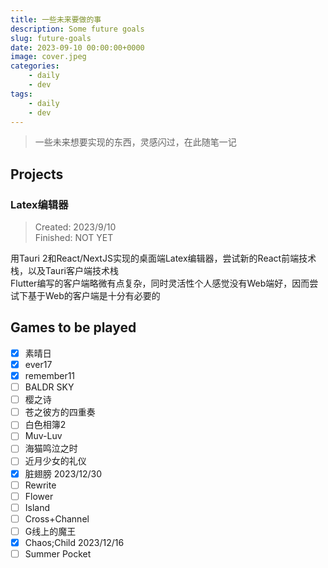 ```yaml
---
title: 一些未来要做的事
description: Some future goals
slug: future-goals
date: 2023-09-10 00:00:00+0000
image: cover.jpeg
categories:
    - daily
    - dev
tags:
    - daily
    - dev
---
```

> 一些未来想要实现的东西，灵感闪过，在此随笔一记
## Projects

### Latex编辑器
> Created: 2023/9/10  
> Finished: NOT YET

用Tauri 2和React/NextJS实现的桌面端Latex编辑器，尝试新的React前端技术栈，以及Tauri客户端技术栈  
Flutter编写的客户端略微有点复杂，同时灵活性个人感觉没有Web端好，因而尝试下基于Web的客户端是十分有必要的

## Games to be played

- [x] 素晴日
- [x] ever17
- [x] remember11
- [ ] BALDR SKY
- [ ] 樱之诗
- [ ] 苍之彼方的四重奏
- [ ] 白色相簿2
- [ ] Muv-Luv
- [ ] 海猫鸣泣之时
- [ ] 近月少女的礼仪
- [x] 脏翅膀 2023/12/30
- [ ] Rewrite
- [ ] Flower
- [ ] Island
- [ ] Cross+Channel
- [ ] G线上的魔王
- [x] Chaos;Child 2023/12/16
- [ ] Summer Pocket